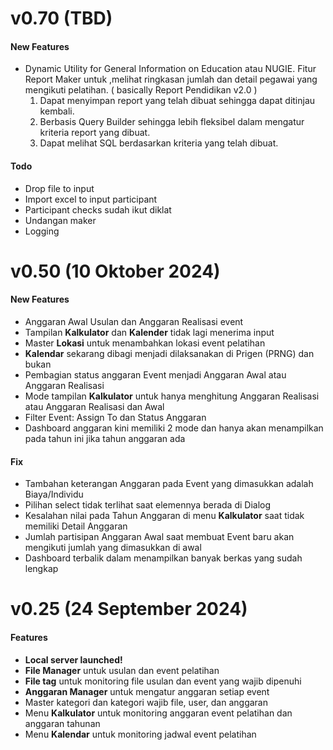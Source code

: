 # v0.70 (TBD)

#### New Features

- Dynamic Utility for General Information on Education atau NUGIE. Fitur Report Maker untuk ,melihat ringkasan jumlah dan detail pegawai yang mengikuti pelatihan. ( basically Report Pendidikan v2.0 )
    1. Dapat menyimpan report yang telah dibuat sehingga dapat ditinjau kembali. 
    2. Berbasis Query Builder sehingga lebih fleksibel dalam mengatur kriteria report yang dibuat.
    3. Dapat melihat SQL berdasarkan kriteria yang telah dibuat.

#### Todo
- Drop file to input
- Import excel to input participant
- Participant checks sudah ikut diklat
- Undangan maker
- Logging

# v0.50 (10 Oktober 2024)

#### New Features

- Anggaran Awal Usulan dan Anggaran Realisasi event
- Tampilan **Kalkulator** dan **Kalender** tidak lagi menerima input
- Master **Lokasi** untuk menambahkan lokasi event pelatihan
- **Kalendar** sekarang dibagi menjadi dilaksanakan di Prigen (PRNG) dan bukan
- Pembagian status anggaran Event menjadi Anggaran Awal atau Anggaran Realisasi
- Mode tampilan **Kalkulator** untuk hanya menghitung Anggaran Realisasi atau Anggaran Realisasi dan Awal
- Filter Event: Assign To dan Status Anggaran
- Dashboard anggaran kini memiliki 2 mode dan hanya akan menampilkan pada tahun ini jika tahun anggaran ada

#### Fix

- Tambahan keterangan Anggaran pada Event yang dimasukkan adalah Biaya/Individu
- Pilihan select tidak terlihat saat elemennya berada di Dialog
- Kesalahan nilai pada Tahun Anggaran di menu **Kalkulator** saat tidak memiliki Detail Anggaran
- Jumlah partisipan Anggaran Awal saat membuat Event baru akan mengikuti jumlah yang dimasukkan di awal
- Dashboard terbalik dalam menampilkan banyak berkas yang sudah lengkap

# v0.25 (24 September 2024)

#### Features

- **Local server launched!**
- **File Manager** untuk usulan dan event pelatihan
- **File tag** untuk monitoring file usulan dan event yang wajib dipenuhi
- **Anggaran Manager** untuk mengatur anggaran setiap event
- Master kategori dan kategori wajib file, user, dan anggaran
- Menu **Kalkulator** untuk monitoring anggaran event pelatihan dan anggaran tahunan
- Menu **Kalendar** untuk monitoring jadwal event pelatihan

